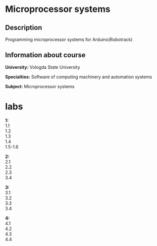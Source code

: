 # Microprocessor systems

## Description
Programming microprocessor systems for Arduino(Robotrack)

## Information about course
**University:** Vologda State University

**Specialties:** Software of computing machinery and automation systems

**Subject:** Microprocessor systems


# labs

**1:**  
1.1  
1.2  
1.3  
1.4  
1.5-1.6  

**2:**  
2.1  
2.2  
2.3  
3.4  

**3:**  
3.1  
3.2  
3.3  
3.4  

**4:**  
4.1  
4.2  
4.3  
4.4  

